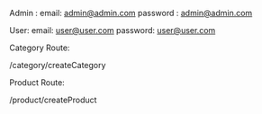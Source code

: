 Admin :
email: admin@admin.com
password : admin@admin.com

User:
email: user@user.com
password: user@user.com

Category Route:

/category/createCategory

Product Route:

/product/createProduct
